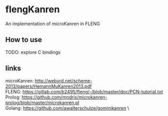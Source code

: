 # flengKanren
An implementation of microKanren in FLENG

## How to use
TODO: explore C bindings

## links
microKanren: http://webyrd.net/scheme-2013/papers/HemannMuKanren2013.pdf \
FLENG: https://gitlab.com/b2495/fleng/-/blob/master/doc/PCN-tutorial.txt \
Prolog: https://github.com/mndrix/microkanren-prolog/blob/master/microkanren.pl \
Golang: https://github.com/awalterschulze/gominikanren \
